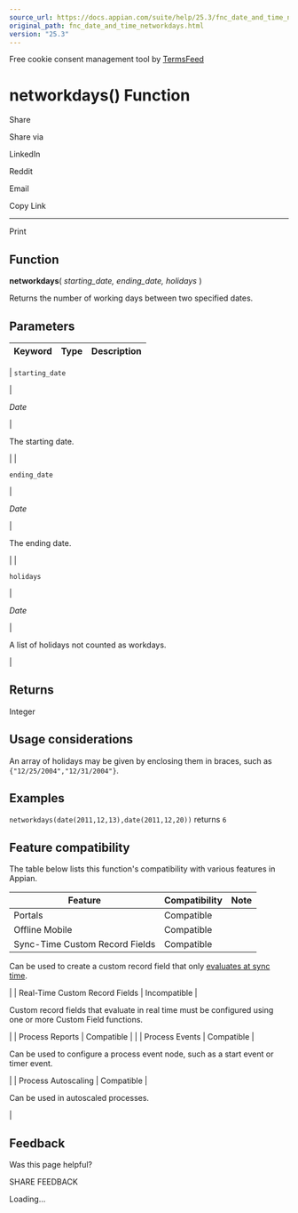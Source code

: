 ```yaml
---
source_url: https://docs.appian.com/suite/help/25.3/fnc_date_and_time_networkdays.html
original_path: fnc_date_and_time_networkdays.html
version: "25.3"
---
```


Free cookie consent management tool by [TermsFeed](https://www.termsfeed.com/)

# networkdays() Function

Share

Share via

LinkedIn

Reddit

Email

Copy Link

* * *

Print

## Function

**networkdays**( _starting\_date, ending\_date, holidays_ )

Returns the number of working days between two specified dates.

## Parameters

| Keyword | Type | Description |
| --- | --- | --- |
|
`starting_date`

 |

_Date_

 |

The starting date.

 |
|

`ending_date`

 |

_Date_

 |

The ending date.

 |
|

`holidays`

 |

_Date_

 |

A list of holidays not counted as workdays.

 |

## Returns

Integer

## Usage considerations

An array of holidays may be given by enclosing them in braces, such as `{"12/25/2004","12/31/2004"}`.

## Examples

`networkdays(date(2011,12,13),date(2011,12,20))` returns `6`

## Feature compatibility

The table below lists this function's compatibility with various features in Appian.

| Feature | Compatibility | Note |
| --- | --- | --- |
| Portals | Compatible |  |
| Offline Mobile | Compatible |  |
| Sync-Time Custom Record Fields | Compatible |
Can be used to create a custom record field that only [evaluates at sync time](custom-record-fields.html#prodlink-sync-time-evaluations).

 |
| Real-Time Custom Record Fields | Incompatible |

Custom record fields that evaluate in real time must be configured using one or more Custom Field functions.

 |
| Process Reports | Compatible |  |
| Process Events | Compatible |

Can be used to configure a process event node, such as a start event or timer event.

 |
| Process Autoscaling | Compatible |

Can be used in autoscaled processes.

 |

## Feedback

Was this page helpful?

SHARE FEEDBACK

Loading...
